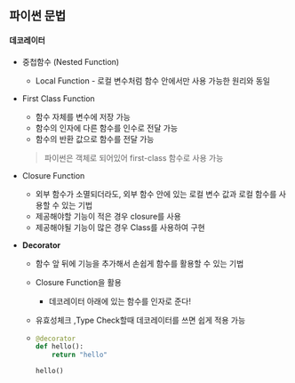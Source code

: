 ## 파이썬 문법

#### 데코레이터

* 중첩함수 (Nested Function)

  * Local Function - 로컬 변수처럼 함수 안에서만 사용 가능한 원리와 동일

* First Class Function

  * 함수 자체를 변수에 저장 가능
  * 함수의 인자에 다른 함수를 인수로 전달 가능
  * 함수의 반환 값으로 함수를 전달 가능

  > 파이썬은 객체로 되어있어 first-class 함수로 사용 가능

* Closure Function

  * 외부 함수가 소멸되더라도, 외부 함수 안에 있는 로컬 변수 값과 로컬 함수를 사용할 수 있는 기법
  * 제공해야할 기능이 적은 경우 closure를 사용
  * 제공해야될 기능이 많은 경우 Class를 사용하여 구현

* **Decorator**

  * 함수 앞 뒤에 기능을 추가해서 손쉽게 함수를 활용할 수 있는 기법

  * Closure Function을 활용

    * 데코레이터 아래에 있는 함수를 인자로 준다!

  * 유효성체크 ,Type Check할때 데코레이터를 쓰면 쉽게 적용 가능

  * ```python
    @decorator
    def hello():
        return "hello"
    
    hello()
    ```

